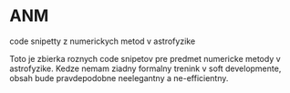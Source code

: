 # ANM
code snipetty z numerickych metod v astrofyzike

Toto je zbierka roznych code snipetov pre predmet numericke metody v astrofyzike. Kedze nemam ziadny
formalny trenink v soft developmente, obsah bude pravdepodobne neelegantny a ne-efficientny.